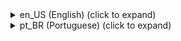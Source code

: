 <details><summary>en_US (English) (click to expand)</summary><p>

# SimpleTitle Plugin
<img src="https://github.com/LewBr/SimpleTitle_Plugin_By_LewBr/blob/master/icon.png" height="100" width="200" align="left"></img>
Plugin [SimpleTitle] for PocketMine-MP software (PMMP)

-------------
[Get the latest artefacts file here (PHAR Files)](https://github.com/LewBr/SimpleTitle_Plugin_By_LewBr/releases)
-------------

### How to use?
1) Install the file .phar last artefact
2) Restart your server if the plugin doesn't work at first
3) Change the plugin configurations as your preferences in config.yml

### Last version:
- 1.0.0
  
### Tasks:
- [x] Add rack preference settings
- [x] Add text time remain, preferred in config

### Releases:

- **Stable Releases:**

| Version  | Download (PHAR) | Download (ZIP) |
| ------- | --------------- | -------------- |
| 1.0.0   | [here](https://github.com/LewBr/SimpleTitle_Plugin_By_LewBr/releases/download/1.0.0/Titulo_v1.0.0.phar)  | [here](https://github.com/LewBr/SimpleTitle_Plugin_By_LewBr/archive/refs/tags/1.0.0.zip) |

- **Other version release [here](https://github.com/LewBr/SimpleTitle_Plugin_By_LewBr/releases)**

### About
- Made by LewBr (Leonardo Santos Jacyntho)
- Github - http://github.com/LewBr
- Email - leonardosantow@gmail.com or leonardosantu@gmail.com or minethex@gmail.com
- Twitter - http://twitter.com/Lew_Br	
</p></details>	
<details><summary>pt_BR (Portuguese) (click to expand)</summary><p>

# SimpleTitle Plugin
<img src="https://github.com/LewBr/SimpleTitle_Plugin_By_LewBr/blob/master/icon.png" height="100" width="200" align="left"></img>
Plugin [SimpleTitle] para o software PocketMine-MP (PMMP)

-------------
[Obtenha os últimos artefatos (arquivo PHAR) aqui](https://github.com/LewBr/LewBr-Titulo/releases)
-------------

### Como usar?
1) Instale o plugin .phar últimos artefatos
2) Reinicie seu servidor se o plugin não funcionar de primeira
3) Altere as configurações do plugin de sua preferência pelo arquivo config.yml

### Última versão:
- 1.0.0
  
### Tarefas:
- [x] Adicionar configurações de preferência do propetário
- [x] Adicionar tempo do texto permanecer, preferêncial no config

### Lançamentos:

- **Construções Estáveis:**

| Versão  | Download (PHAR) | Download (ZIP) |
| ------- | --------------- | -------------- |
| 1.0.0   | [aqui](https://github.com/LewBr/SimpleTitle_Plugin_By_LewBr/releases)  | [aqui](https://github.com/LewBr/SimpleTitle_Plugin_By_LewBr/releases) |

<br>

- **Outrs lançamento de versão [aqui](https://github.com/LewBr/SimpleTitle_Plugin_By_LewBr/releases)**

## Sobre
- Feito por LewBr (Leonardo Santos Jacyntho)
- Github - http://github.com/LewBr
- Email - leonardosantow@gmail.com
- Twitter - http://twitter.com/Lew_Br
</p></details>
